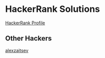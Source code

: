 # HackerRank Solutions

[HackerRank Profile](https://www.hackerrank.com/halkman)

## Other Hackers
[alexzaitsev](https://github.com/alexzaitsev/hackerrank)
